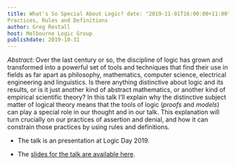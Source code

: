 ```yaml
---
title: What's So Special About Logic? date: "2019-11-01T16:00:00+11:00"
Practices, Rules and Definitions
author: Greg Restall
host: Melbourne Logic Group
publishdate: 2019-10-31
---
```



*Abstract*: Over the last century or so, the discipline of logic has grown and transformed into a powerful set of tools and techniques that find their use in fields as far apart as philosophy, mathematics, computer science, electrical engineering and linguistics. Is there anything distinctive about logic and its results, or is it just another kind of abstract mathematics, or another kind of empirical scientific theory? In this talk I’ll explain why the distinctive subject matter of logical theory means that the tools of logic (*proofs* and *models*) can play a special role in our thought and in our talk. This explanation will turn crucially on our practices of assertion and denial, and how it can constrain those practices by using rules and definitions. 

* The talk is an presentation at Logic Day 2019.

* The [slides for the talk are available here](/slides/what-so-special-about-logic-logicmelb.pdf). 